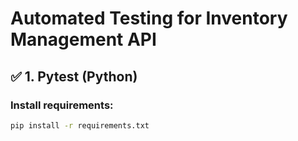 # Automated Testing for Inventory Management API

## ✅ 1. Pytest (Python)

### Install requirements:
```bash
pip install -r requirements.txt